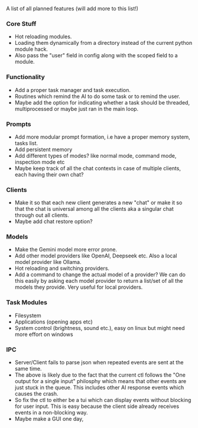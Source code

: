 A list of all planned features (will add more to this list!)

### Core Stuff

+ Hot reloading modules.
+ Loading them dynamically from a directory instead of the current python module hack.
+ Also pass the "user" field in config along with the scoped field to a module.


### Functionality

+ Add a proper task manager and task execution.
+ Routines which remind the AI to do some task or to remind the user.
+ Maybe add the option for indicating whether a task should be threaded, multiprocessed or maybe just ran in the main loop.

### Prompts

+ Add more modular prompt formation, i.e have a proper memory system, tasks list.
+ Add persistent memory
+ Add different types of modes? like normal mode, command mode, inspection mode etc
+ Maybe keep track of all the chat contexts in case of multiple clients, each having their own chat?

### Clients

+ Make it so that each new client generates a new "chat" or make it so that the chat is universal among all the clients aka a singular chat through out all clients.
+ Maybe add chat restore option?


### Models

+ Make the Gemini model more error prone.
+ Add other model providers like OpenAI, Deepseek etc. Also a local model provider like Ollama.
+ Hot reloading and switching providers.
+ Add a command to change the actual model of a provider? We can do this easily by asking each model provider to return a list/set of all the models they provide. Very useful for local providers.

### Task Modules

+ Filesystem
+ Applications (opening apps etc)
+ System control (brightness, sound etc.), easy on linux but might need more effort on windows

### IPC

+ Server/Client fails to parse json when repeated events are sent at the same time.
+ The above is likely due to the fact that the current ctl follows the "One output for a single input" philosphy which means that other events are just stuck in the queue. This includes other AI response events which causes the crash.
+ So fix the ctl to either be a tui which can display events without blocking for user input. This is easy because the client side already receives events in a non-blocking way.
+ Maybe make a GUI one day,